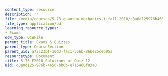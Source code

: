 ```yaml
---
content_type: resource
description: ''
file: /media/courses/5-73-quantum-mechanics-i-fall-2018/c8a0d125976b4656bb0be715460f83a0_MIT5_73F18_quiz12_soln.pdf
file_type: application/pdf
learning_resource_types:
- Exams
ocw_type: OCWFile
parent_title: Exams & Quizzes
parent_type: CourseSection
parent_uid: a72c23bf-10d3-fac1-556b-86be25ceb05a
resourcetype: Document
title: 5.73 F2018 Solutions of Quiz 12
uid: c8a0d125-976b-4656-bb0b-e715460f83a0
---
```

